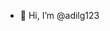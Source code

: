 - 👋 Hi, I’m @adilg123

<!---
adilg123/adilg123 is a ✨ special ✨ repository because its `README.md` (this file) appears on your GitHub profile.
You can click the Preview link to take a look at your changes.
--->
